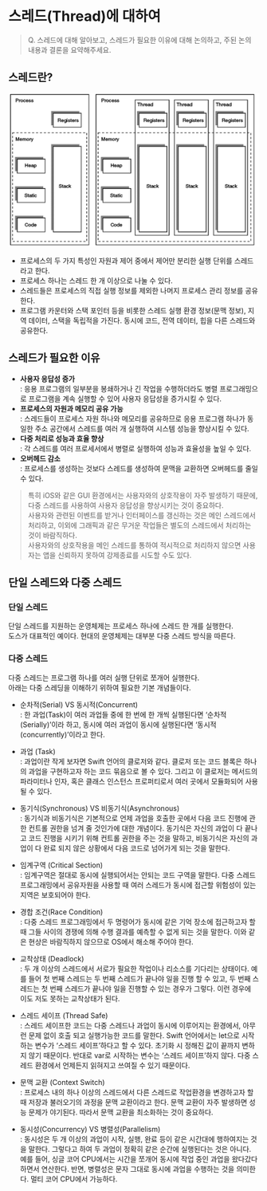 # 스레드(Thread)에 대하여
> Q. 스레드에 대해 알아보고, 스레드가 필요한 이유에 대해 논의하고, 주된 논의 내용과 결론을 요약해주세요.

## 스레드란?

![thread](images/thread.gif)

+ 프로세스의 두 가지 특성인 자원과 제어 중에서 제어만 분리한 실행 단위를 스레드라고 한다.
+ 프로세스 하나는 스레드 한 개 이상으로 나눌 수 있다.
+ 스레드들은 프로세스의 직접 실행 정보를 제외한 나머지 프로세스 관리 정보를 공유한다.
+ 프로그램 카운터와 스택 포인터 등을 비롯한 스레드 실행 환경 정보(문맥 정보), 지역 데이터, 스택을 독립적을 가진다. 동시에 코드, 전역 데이터, 힙을 다른 스레드와 공유한다.

## 스레드가 필요한 이유

+ **사용자 응답성 증가**  
: 응용 프로그램의 일부분을 봉쇄하거나 긴 작업을 수행하더라도 병렬 프로그래밍으로 프로그램을 계속 실행할 수 있어 사용자 응답성을 증가시킬 수 있다.
+ **프로세스의 자원과 메모리 공유 가능**  
: 스레드들이 프로세스 자원 하나와 메모리를 공유하므로 응용 프로그램 하나가 동일한 주소 공간에서 스레드를 여러 개 실행하여 시스템 성능을 향상시킬 수 있다.
+ **다중 처리로 성능과 효율 향상**  
: 각 스레드를 여러 프로세서에서 병렬로 실행하여 성능과 효율성을 높일 수 있다.
+ **오버헤드 감소**  
: 프로세스를 생성하는 것보다 스레드를 생성하여 문맥을 교환하면 오버헤드를 줄일 수 있다.

> 특히 iOS와 같은 GUI 환경에서는 사용자와의 상호작용이 자주 발생하기 때문에, 다중 스레드를 사용하여 사용자 응답성을 향상시키는 것이 중요하다.  
사용자와 관련된 이벤트를 받거나 인터페이스를 갱신하는 것은 메인 스레드에서 처리하고, 이외에 그래픽과 같은 무거운 작업들은 별도의 스레드에서 처리하는 것이 바람직하다.  
사용자와의 상호작용을 메인 스레드를 통하여 적시적으로 처리하지 않으면 사용자는 앱을 신뢰하지 못하여 강제종료를 시도할 수도 있다.

## 단일 스레드와 다중 스레드

### 단일 스레드

단일 스레드를 지원하는 운영체제는 프로세스 하나에 스레드 한 개를 실행한다.  
도스가 대표적인 예이다. 현대의 운영체제는 대부분 다중 스레드 방식을 따른다.

### 다중 스레드

다중 스레드는 프로그램 하나를 여러 실행 단위로 쪼개어 실행한다.  
아래는 다중 스레딩을 이해하기 위하여 필요한 기본 개념들이다.

+ 순차적(Serial) VS 동시적(Concurrent)  
: 한 과업(Task)이 여러 과업들 중에 한 번에 한 개씩 실행된다면 ‘순차적(Serially)’이라 하고, 동시에 여러 과업이 동시에 실행된다면 ‘동시적(concurrently)’이라고 한다.

+ 과업 (Task)  
: 과업이란 작게 보자면 Swift 언어의 클로저와 같다. 클로저 또는 코드 블록은 하나의 과업을 구현하고자 하는 코드 묶음으로 볼 수 있다. 그리고 이 클로저는 메서드의 파라미터나 인자, 혹은 클래스 인스턴스 프로퍼티로서 여러 곳에서 모듈화되어 사용될 수 있다.

+ 동기식(Synchronous) VS 비동기식(Asynchronous)  
: 동기식과 비동기식은 기본적으로 언제 과업을 호출한 곳에서 다음 코드 진행에 관한 컨트롤 권한을 넘겨 줄 것인가에 대한 개념이다. 동기식은 자신의 과업이 다 끝나고 코드 진행을 시키기 위해 컨트롤 권한을 주는 것을 말하고, 비동기식은 자신의 과업이 다 완료 되지 않은 상황에서 다음 코드로 넘어가게 되는 것을 말한다.

+ 임계구역 (Critical Section)  
: 임계구역은 절대로 동시에 실행되어서는 안되는 코드 구역을 말한다. 다중 스레드 프로그래밍에서 공유자원을 사용할 때 여러 스레드가 동시에 접근할 위험성이 있는 지역은 보호되어야 한다.

+ 경합 조건(Race Condition)  
: 다중 스레드 프로그래밍에서 두 명령어가 동시에 같은 기억 장소에 접근하고자 할 때 그들 사이의 경쟁에 의해 수행 결과를 예측할 수 없게 되는 것을 말한다. 이와 같은 현상은 바람직하지 않으므로 OS에서 해소해 주어야 한다.

+ 교착상태 (Deadlock)  
: 두 개 이상의 스레드에서 서로가 필요한 작업이나 리소스를 기다리는 상태이다. 예를 들어 첫 번째 스레드는 두 번째 스레드가 끝나야 일을 진행 할 수 있고, 두 번째 스레드는 첫 번째 스레드가 끝나야 일을 진행할 수 있는 경우가 그렇다. 이런 경우에 이도 저도 못하는 교착상태가 된다.

+ 스레드 세이프 (Thread Safe)  
: 스레드 세이프한 코드는 다중 스레드나 과업이 동시에 이루어지는 환경에서, 아무런 문제 없이 호출 되고 실행가능한 코드를 말한다. Swift 언어에서는 let으로 시작하는 변수가 ‘스레드 세이프’하다고 할 수 있다. 초기화 시 정해진 값이 끝까지 변하지 않기 때문이다. 반대로 var로 시작하는 변수는 ‘스레드 세이프’하지 않다. 다중 스레드 환경에서 언제든지 읽혀지고 쓰여질 수 있기 때문이다.

+ 문맥 교환 (Context Switch)  
: 프로세스 내의 하나 이상의 스레드에서 다른 스레드로 작업환경을 변경하고자 할 때 저장과 불러오기의 과정을 문맥 교환이라고 한다. 문맥 교환이 자주 발생하면 성능 문제가 야기된다. 따라서 문맥 교환을 최소화하는 것이 중요하다.

+ 동시성(Concurrency) VS 병렬성(Parallelism)  
: 동시성은 두 개 이상의 과업이 시작, 실행, 완료 등이 같은 시간대에 행하여지는 것을 말한다. 그렇다고 하여 두 과업이 정확히 같은 순간에 실행된다는 것은 아니다. 예를 들어, 싱글 코어 CPU에서는 시간을 쪼개어 동시에 작업 중인 과업을 왔다갔다 하면서 연산한다. 반면, 병렬성은 문자 그대로 동시에 과업을 수행하는 것을 의미한다. 멀티 코어 CPU에서 가능하다.
